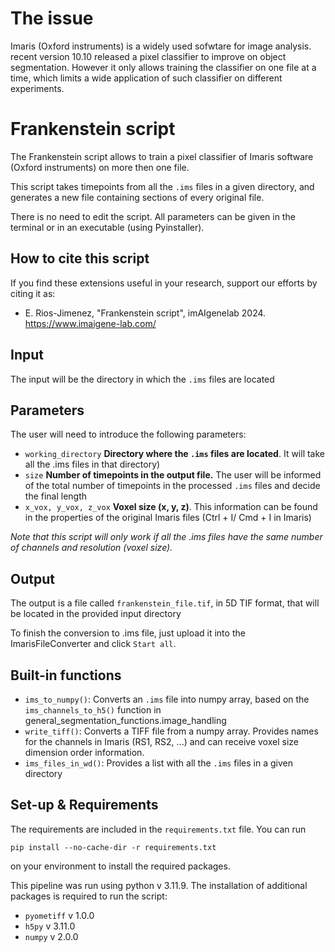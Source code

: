 # The issue

Imaris (Oxford instruments) is a widely used sofwtare for image analysis. recent version 10.10 released a pixel classifier to improve on object segmentation. However it only allows training the classifier on one file at a time, which limits a wide application of such classifier on different experiments.
# Frankenstein script

The Frankenstein script allows to train a pixel classifier of Imaris software (Oxford instruments) on more then one file.

This script takes timepoints from all the `.ims` files in a given directory, and generates a new file containing sections of every original file. 

There is no need to edit the script. All parameters can be given in the terminal or in an executable (using Pyinstaller).

## How to cite this script
If you find these extensions useful in your research, support our efforts by citing it as:
- E. Rios-Jimenez, "Frankenstein script", imAIgenelab 2024. https://www.imaigene-lab.com/

## Input
The input will be the directory in which the `.ims` files are located

## Parameters
The user will need to introduce the following parameters:
- `working_directory` **Directory where the `.ims` files are located**. It will take all the .ims files in that directory)
- `size` **Number of timepoints in the output file.** The user will be informed of the total number of timepoints in the processed `.ims` files and decide the final length
- `x_vox, y_vox, z_vox` **Voxel size (x, y, z)**. This information can be found in the properties of the original Imaris files (Ctrl + I/ Cmd + I in Imaris)

*Note that this script will only work if all the .ims files have the same number of channels and resolution (voxel size).*

## Output
The output is a file called `frankenstein_file.tif`, in 5D TIF format, that will be located in the provided input directory

To finish the conversion to .ims file, just upload it into the ImarisFileConverter and click `Start all`.

## Built-in functions
- `ims_to_numpy()`: Converts an `.ims` file into numpy array, based on the `ims_channels_to_h5()` function in general_segmentation_functions.image_handling
- `write_tiff()`: Converts a TIFF file from a numpy array. Provides names for the channels in Imaris (RS1, RS2, ...) and can receive voxel size dimension order information.
- `ims_files_in_wd()`: Provides a list with all the `.ims` files in a given directory

## Set-up & Requirements
The requirements are included in the `requirements.txt` file. You can run 
```{python}
pip install --no-cache-dir -r requirements.txt
```
on your environment to install the required packages.

This pipeline was run using python v 3.11.9. The installation of additional packages is required to run the script:
- `pyometiff` v 1.0.0
- `h5py` v 3.11.0
- `numpy` v 2.0.0


